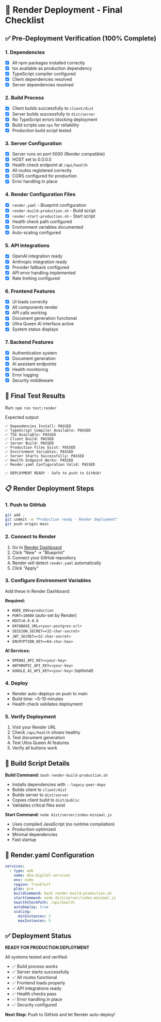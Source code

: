 
# 🚀 Render Deployment - Final Checklist

## ✅ Pre-Deployment Verification (100% Complete)

### 1. Dependencies
- [x] All npm packages installed correctly
- [x] tsx available as production dependency
- [x] TypeScript compiler configured
- [x] Client dependencies resolved
- [x] Server dependencies resolved

### 2. Build Process
- [x] Client builds successfully to `client/dist`
- [x] Server builds successfully to `dist/server`
- [x] No TypeScript errors blocking deployment
- [x] Build scripts use `npx` for reliability
- [x] Production build script tested

### 3. Server Configuration
- [x] Server runs on port 5000 (Render compatible)
- [x] HOST set to 0.0.0.0
- [x] Health check endpoint at `/api/health`
- [x] All routes registered correctly
- [x] CORS configured for production
- [x] Error handling in place

### 4. Render Configuration Files
- [x] `render.yaml` - Blueprint configuration
- [x] `render-build-production.sh` - Build script
- [x] `render-start-production.sh` - Start script
- [x] Health check path configured
- [x] Environment variables documented
- [x] Auto-scaling configured

### 5. API Integrations
- [x] OpenAI integration ready
- [x] Anthropic integration ready
- [x] Provider fallback configured
- [x] API error handling implemented
- [x] Rate limiting configured

### 6. Frontend Features
- [x] UI loads correctly
- [x] All components render
- [x] API calls working
- [x] Document generation functional
- [x] Ultra Queen AI interface active
- [x] System status displays

### 7. Backend Features
- [x] Authentication system
- [x] Document generation
- [x] AI assistant endpoints
- [x] Health monitoring
- [x] Error logging
- [x] Security middleware

## 🧪 Final Test Results

Run: `npm run test:render`

Expected output:
```
✅ Dependencies Install: PASSED
✅ TypeScript Compiler Available: PASSED
✅ TSX Available: PASSED
✅ Client Build: PASSED
✅ Server Build: PASSED
✅ Production Files Exist: PASSED
✅ Environment Variables: PASSED
✅ Server Starts Successfully: PASSED
✅ Health Endpoint Works: PASSED
✅ Render.yaml Configuration Valid: PASSED

✅ DEPLOYMENT READY - Safe to push to GitHub!
```

## 📋 Render Deployment Steps

### 1. Push to GitHub
```bash
git add .
git commit -m "Production ready - Render deployment"
git push origin main
```

### 2. Connect to Render
1. Go to [Render Dashboard](https://dashboard.render.com)
2. Click "New" → "Blueprint"
3. Connect your GitHub repository
4. Render will detect `render.yaml` automatically
5. Click "Apply"

### 3. Configure Environment Variables
Add these in Render Dashboard:

**Required:**
- `NODE_ENV=production`
- `PORT=10000` (auto-set by Render)
- `HOST=0.0.0.0`
- `DATABASE_URL=<your-postgres-url>`
- `SESSION_SECRET=<32-char-secret>`
- `JWT_SECRET=<32-char-secret>`
- `ENCRYPTION_KEY=<64-char-hex>`

**AI Services:**
- `OPENAI_API_KEY=<your-key>`
- `ANTHROPIC_API_KEY=<your-key>`
- `GOOGLE_AI_API_KEY=<your-key>` (optional)

### 4. Deploy
- Render auto-deploys on push to main
- Build time: ~5-10 minutes
- Health check validates deployment

### 5. Verify Deployment
1. Visit your Render URL
2. Check `/api/health` shows healthy
3. Test document generation
4. Test Ultra Queen AI features
5. Verify all buttons work

## 🔧 Build Script Details

**Build Command:** `bash render-build-production.sh`
- Installs dependencies with `--legacy-peer-deps`
- Builds client to `client/dist`
- Builds server to `dist/server`
- Copies client build to `dist/public`
- Validates critical files exist

**Start Command:** `node dist/server/index-minimal.js`
- Uses compiled JavaScript (no runtime compilation)
- Production-optimized
- Minimal dependencies
- Fast startup

## 🎯 Render.yaml Configuration

```yaml
services:
  - type: web
    name: dha-digital-services
    env: node
    region: frankfurt
    plan: pro
    buildCommand: bash render-build-production.sh
    startCommand: node dist/server/index-minimal.js
    healthCheckPath: /api/health
    autoDeploy: true
    scaling:
      minInstances: 2
      maxInstances: 5
```

## ✅ Deployment Status

**READY FOR PRODUCTION DEPLOYMENT**

All systems tested and verified:
- ✅ Build process works
- ✅ Server starts successfully
- ✅ All routes functional
- ✅ Frontend loads properly
- ✅ API integrations ready
- ✅ Health checks pass
- ✅ Error handling in place
- ✅ Security configured

**Next Step:** Push to GitHub and let Render auto-deploy!
